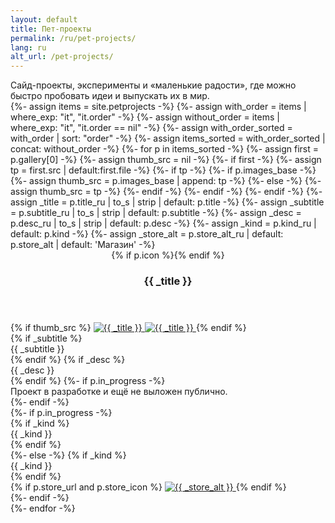 ```yaml
---
layout: default
title: Пет-проекты
permalink: /ru/pet-projects/
lang: ru
alt_url: /pet-projects/
---
```


<div class="pet-meta">
  <div class="case-summary2">
    Сайд-проекты, эксперименты и «маленькие радости», где можно быстро пробовать идеи и выпускать их в мир.
  </div>
</div>
<div class="pp-grid">
  {%- assign items = site.petprojects -%}
  {%- assign with_order = items | where_exp: "it", "it.order" -%}
  {%- assign without_order = items | where_exp: "it", "it.order == nil" -%}
  {%- assign with_order_sorted = with_order | sort: "order" -%}
  {%- assign items_sorted = with_order_sorted | concat: without_order -%}
  {%- for p in items_sorted -%}
    {%- assign first = p.gallery[0] -%}
    {%- assign thumb_src = nil -%}
    {%- if first -%}
      {%- assign tp = first.src | default:first.file -%}
      {%- if tp -%}
        {%- if p.images_base -%}
          {%- assign thumb_src = p.images_base | append: tp -%}
        {%- else -%}
          {%- assign thumb_src = tp -%}
        {%- endif -%}
      {%- endif -%}
    {%- endif -%}
    {%- assign _title = p.title_ru | to_s | strip | default: p.title -%}
    {%- assign _subtitle = p.subtitle_ru | to_s | strip | default: p.subtitle -%}
    {%- assign _desc = p.desc_ru | to_s | strip | default: p.desc -%}
    {%- assign _kind = p.kind_ru | default: p.kind -%}
    {%- assign _store_alt = p.store_alt_ru | default: p.store_alt | default: 'Магазин' -%}
    <article class="pp-card">
      <header class="pp-header">
        {% if p.icon %}<img class="pp-icon" src="{{ site.baseurl }}{{ p.icon }}" alt="">{% endif %}
        <h3 class="pp-title">{{ _title }}</h3>
      </header>
      <div class="pp-body">
        <div class="pp-media">
          {% if thumb_src %}
            <a class="pp-media-link" href="javascript:void(0)" onclick="openPetGallery({{ forloop.index0 }}, 0)" aria-label="Открыть галерею">
              <img class="lazy-img" decoding="async" data-src="{{ site.baseurl }}{{ thumb_src }}" alt="{{ _title }}">
              <noscript><img src="{{ site.baseurl }}{{ thumb_src }}" alt="{{ _title }}"></noscript>
            </a>
          {% endif %}
        </div>
        <div class="pp-side">
          <div class="pp-text">
  {% if _subtitle %}<div class="pp-subtitle">{{ _subtitle }}</div>{% endif %}
  {% if _desc %}<div class="pp-desc">{{ _desc }}</div>{% endif %}
  {%- if p.in_progress -%}
    <div class="pp-inprogress-note" role="note">
      Проект в&nbsp;разработке и&nbsp;ещё не&nbsp;выложен публично.
    </div>
  {%- endif -%}
</div>
<div class="pp-footer">
  {%- if p.in_progress -%}
    <div class="pp-links">
      {% if _kind %}<div class="pp-kind">{{ _kind }}</div>{% endif %}
    </div>
  {%- else -%}
    {% if _kind %}<div class="pp-kind">{{ _kind }}</div>{% endif %}
    <div class="pp-links">
      {% if p.store_url and p.store_icon %}
        <a class="pp-store" href="{{ p.store_url }}" target="_blank" rel="noopener">
          <img src="{{ p.store_icon | prepend: site.baseurl }}" alt="{{ _store_alt }}">
        </a>
      {% endif %}
    </div>
  {%- endif -%}
</div>
        </div>
      </div>
    </article>
  {%- endfor -%}
</div>